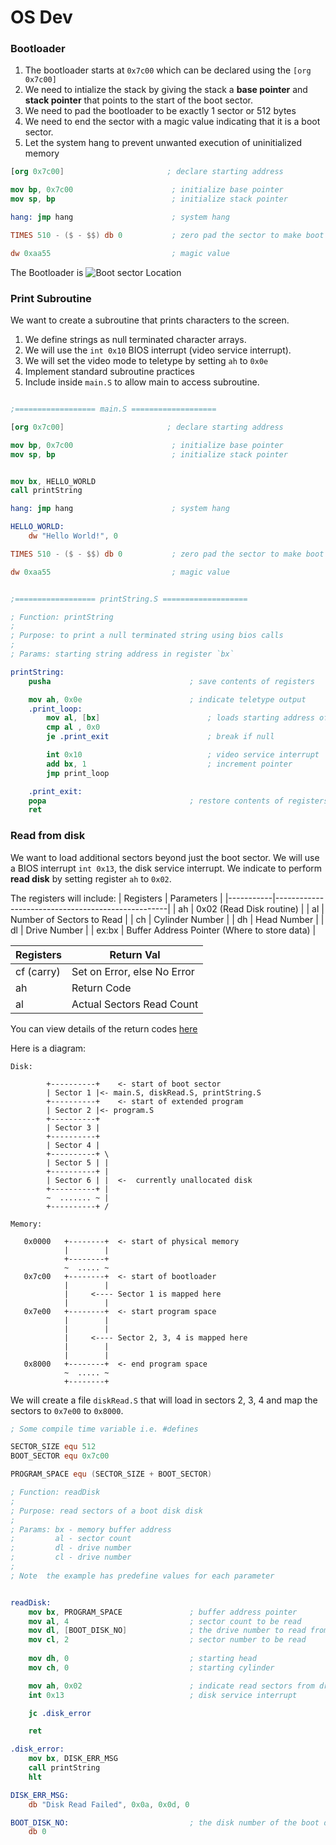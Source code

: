 # OS Dev

### Bootloader

1. The bootloader starts at `0x7c00` which can be declared using the `[org 0x7c00]`
2. We need to intialize the stack by giving the stack a **base pointer** and **stack pointer** that points to the start of the boot sector.
3. We need to pad the bootloader to be exactly 1 sector or 512 bytes
4. We need to end the sector with a magic value indicating that it is a boot sector.
5. Let the system hang to prevent unwanted execution of uninitialized memory
```nasm
[org 0x7c00]                       ; declare starting address

mov bp, 0x7c00                      ; initialize base pointer
mov sp, bp                          ; initialize stack pointer

hang: jmp hang                      ; system hang

TIMES 510 - ($ - $$) db 0           ; zero pad the sector to make boot sector 512 bytes

dw 0xaa55                           ; magic value
```

The Bootloader is 
![Boot sector Location](../Documentation/assets/bootsectorlocation.png)

### Print Subroutine
We want to create a subroutine that prints characters to the screen.

1. We define strings as null terminated character arrays.
2. We will use the `int 0x10` BIOS interrupt (video service interrupt).
3. We will set the video mode to teletype by setting `ah` to `0x0e`
4. Implement standard subroutine practices
5. Include inside `main.S` to allow main to access subroutine.

```nasm

;================== main.S ===================

[org 0x7c00]                       ; declare starting address

mov bp, 0x7c00                      ; initialize base pointer
mov sp, bp                          ; initialize stack pointer


mov bx, HELLO_WORLD
call printString

hang: jmp hang                      ; system hang

HELLO_WORLD:
    dw "Hello World!", 0

TIMES 510 - ($ - $$) db 0           ; zero pad the sector to make boot sector 512 bytes

dw 0xaa55                           ; magic value


;================== printString.S ===================

; Function: printString
;
; Purpose: to print a null terminated string using bios calls
; 
; Params: starting string address in register `bx`

printString:
    pusha                               ; save contents of registers

    mov ah, 0x0e                        ; indicate teletype output
    .print_loop:
        mov al, [bx]                        ; loads starting address of string
        cmp al , 0x0                        
        je .print_exit                      ; break if null

        int 0x10                            ; video service interrupt
        add bx, 1                           ; increment pointer
        jmp print_loop

    .print_exit:
    popa                                ; restore contents of registers
    ret                                 
```

### Read from disk
We want to load additional sectors beyond just the boot sector. We will use a BIOS interrupt `int 0x13`, the disk service interrupt. We indicate to perform **read disk** by setting register `ah` to `0x02`. 

The registers will include:
| Registers | Parameters                                        |
|-----------|---------------------------------------------------|
| ah        | 0x02 (Read Disk routine)                          |
| al        | Number of Sectors to Read                         |
| ch        | Cylinder Number                                   |
| dh        | Head Number                                       |
| dl        | Drive Number                                      |
| ex:bx     | Buffer Address Pointer (Where to store data)      |

| Registers  | Return Val                  |
|------------|-----------------------------|
| cf (carry) | Set on Error, else No Error |
| ah         | Return Code                 |
| al         | Actual Sectors Read Count   |

You can view details of the return codes [here](https://en.wikipedia.org/wiki/INT_13H#INT_13h_AH=01h:_Get_Status_of_Last_Drive_Operation)


Here is a diagram:

```
Disk:

        +----------+    <- start of boot sector
        | Sector 1 |<- main.S, diskRead.S, printString.S
        +----------+    <- start of extended program
        | Sector 2 |<- program.S
        +----------+
        | Sector 3 |  
        +----------+
        | Sector 4 |  
        +----------+ \
        | Sector 5 | |
        +----------+ |
        | Sector 6 | |  <-  currently unallocated disk
        +----------+ |
        ~  ....... ~ |
        +----------+ /

Memory:

   0x0000   +--------+  <- start of physical memory
            |        |  
            +--------+
            ~  ..... ~
   0x7c00   +--------+  <- start of bootloader
            |        |  
            |     <---- Sector 1 is mapped here
            |        |  
   0x7e00   +--------+  <- start program space
            |        |  
            |        |  
            |     <---- Sector 2, 3, 4 is mapped here
            |        |  
            |        |  
   0x8000   +--------+  <- end program space
            ~  ..... ~
            +--------+
```

We will create a file `diskRead.S` that will load in sectors 2, 3, 4 and map the sectors to `0x7e00` to `0x8000`.

```nasm
; Some compile time variable i.e. #defines

SECTOR_SIZE equ 512
BOOT_SECTOR equ 0x7c00

PROGRAM_SPACE equ (SECTOR_SIZE + BOOT_SECTOR)

; Function: readDisk
;
; Purpose: read sectors of a boot disk disk
; 
; Params: bx - memory buffer address
;         al - sector count  
;         dl - drive number  
;         cl - drive number  
;         
; Note  the example has predefine values for each parameter


readDisk:
    mov bx, PROGRAM_SPACE               ; buffer address pointer
    mov al, 4                           ; sector count to be read
    mov dl, [BOOT_DISK_NO]              ; the drive number to read from
    mov cl, 2                           ; sector number to be read
    
    mov dh, 0                           ; starting head
    mov ch, 0                           ; starting cylinder

    mov ah, 0x02                        ; indicate read sectors from drive functions
    int 0x13                            ; disk service interrupt

    jc .disk_error

    ret

.disk_error:
    mov bx, DISK_ERR_MSG
    call printString
    hlt

DISK_ERR_MSG:
    db "Disk Read Failed", 0x0a, 0x0d, 0

BOOT_DISK_NO:                           ; the disk number of the boot drive is saved here
    db 0
```